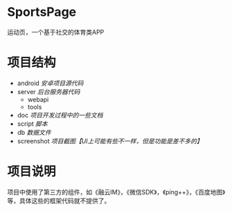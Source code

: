 # SportsPage
运动页，一个基于社交的体育类APP

# 项目结构

* android 	*安卓项目源代码*
* server 	*后台服务器代码*
	* webapi
	* tools
* doc		*项目开发过程中的一些文档*
* script	*脚本*
* db		*数据文件*
* screenshot *项目截图【UI上可能有些不一样，但是功能是差不多的】*

# 项目说明
项目中使用了第三方的组件，如《融云IM》，《微信SDK》，《ping++》，《百度地图》等，具体这些的框架代码就不提供了。
